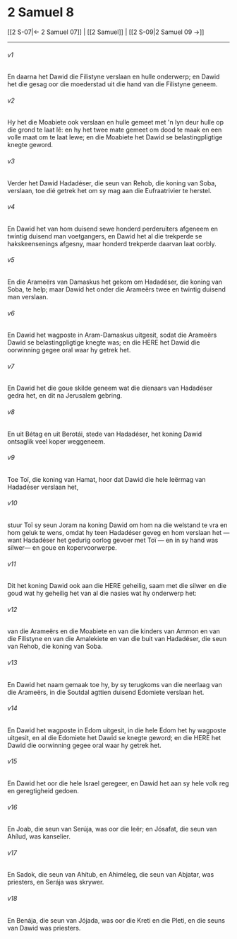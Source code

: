 # 2 Samuel 8

[[2 S-07|← 2 Samuel 07]] | [[2 Samuel]] | [[2 S-09|2 Samuel 09 →]]
***

###### v1
En daarna het Dawid die Filistyne verslaan en hulle onderwerp; en Dawid het die gesag oor die moederstad uit die hand van die Filistyne geneem. 
###### v2
Hy het die Moabiete ook verslaan en hulle gemeet met 'n lyn deur hulle op die grond te laat lê: en hy het twee mate gemeet om dood te maak en een volle maat om te laat lewe; en die Moabiete het Dawid se belastingpligtige knegte geword. 
###### v3
Verder het Dawid Hadadéser, die seun van Rehob, die koning van Soba, verslaan, toe dié getrek het om sy mag aan die Eufraatrivier te herstel. 
###### v4
En Dawid het van hom duisend sewe honderd perderuiters afgeneem en twintig duisend man voetgangers, en Dawid het al die trekperde se hakskeensenings afgesny, maar honderd trekperde daarvan laat oorbly. 
###### v5
En die Arameërs van Damaskus het gekom om Hadadéser, die koning van Soba, te help; maar Dawid het onder die Arameërs twee en twintig duisend man verslaan. 
###### v6
En Dawid het wagposte in Aram-Damaskus uitgesit, sodat die Arameërs Dawid se belastingpligtige knegte was; en die HERE het Dawid die oorwinning gegee oral waar hy getrek het. 
###### v7
En Dawid het die goue skilde geneem wat die dienaars van Hadadéser gedra het, en dit na Jerusalem gebring. 
###### v8
En uit Bétag en uit Berotái, stede van Hadadéser, het koning Dawid ontsaglik veel koper weggeneem. 
###### v9
Toe Toï, die koning van Hamat, hoor dat Dawid die hele leërmag van Hadadéser verslaan het, 
###### v10
stuur Toï sy seun Joram na koning Dawid om hom na die welstand te vra en hom geluk te wens, omdat hy teen Hadadéser geveg en hom verslaan het — want Hadadéser het gedurig oorlog gevoer met Toï — en in sy hand was silwer— en goue en kopervoorwerpe. 
###### v11
Dit het koning Dawid ook aan die HERE geheilig, saam met die silwer en die goud wat hy geheilig het van al die nasies wat hy onderwerp het: 
###### v12
van die Arameërs en die Moabiete en van die kinders van Ammon en van die Filistyne en van die Amalekiete en van die buit van Hadadéser, die seun van Rehob, die koning van Soba. 
###### v13
En Dawid het naam gemaak toe hy, by sy terugkoms van die neerlaag van die Arameërs, in die Soutdal agttien duisend Edomiete verslaan het. 
###### v14
En Dawid het wagposte in Edom uitgesit, in die hele Edom het hy wagposte uitgesit, en al die Edomiete het Dawid se knegte geword; en die HERE het Dawid die oorwinning gegee oral waar hy getrek het. 
###### v15
En Dawid het oor die hele Israel geregeer, en Dawid het aan sy hele volk reg en geregtigheid gedoen. 
###### v16
En Joab, die seun van Serúja, was oor die leër; en Jósafat, die seun van Ahílud, was kanselier. 
###### v17
En Sadok, die seun van Ahítub, en Ahiméleg, die seun van Abjatar, was priesters, en Serája was skrywer. 
###### v18
En Benája, die seun van Jójada, was oor die Kreti en die Pleti, en die seuns van Dawid was priesters. 
